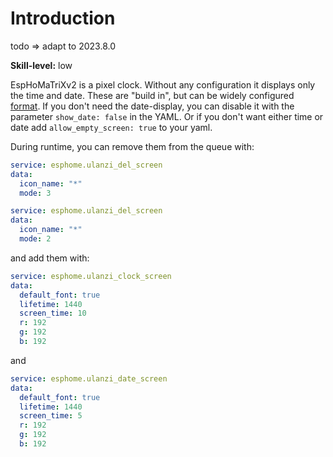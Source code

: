 # Introduction

todo => adapt to 2023.8.0

**Skill-level:** low

EspHoMaTriXv2 is a pixel clock. Without any configuration it displays only the time and date. These are "build in", but can be widely configured [format](time-date-format). If you don't need the date-display, you can disable it with the parameter `show_date: false` in the YAML. Or if you don't want either time or date add `allow_empty_screen: true` to your yaml.

During runtime, you can remove them from the queue with:

```yaml
service: esphome.ulanzi_del_screen
data:
  icon_name: "*"
  mode: 3
```

```yaml
service: esphome.ulanzi_del_screen
data:
  icon_name: "*"
  mode: 2
```

and add them with:

```yaml
service: esphome.ulanzi_clock_screen
data:
  default_font: true
  lifetime: 1440
  screen_time: 10
  r: 192
  g: 192
  b: 192
```

and
```yaml
service: esphome.ulanzi_date_screen
data:
  default_font: true
  lifetime: 1440
  screen_time: 5
  r: 192
  g: 192
  b: 192
```